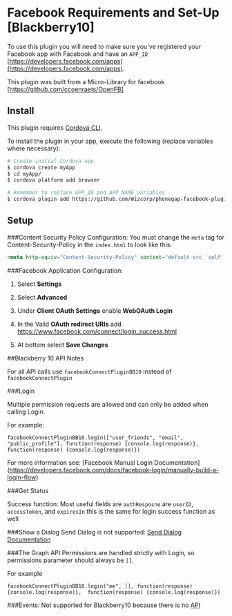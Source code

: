 # Facebook Requirements and Set-Up [Blackberry10]

To use this plugin you will need to make sure you've registered your Facebook app with Facebook and have an `APP_ID` [https://developers.facebook.com/apps](https://developers.facebook.com/apps).

This plugin was built from a Micro-Library for facebook [https://github.com/ccoenraets/OpenFB]

## Install

This plugin requires [Cordova CLI](http://cordova.apache.org/docs/en/4.0.0/guide_cli_index.md.html).

To install the plugin in your app, execute the following (replace variables where necessary):

```sh
# Create initial Cordova app
$ cordova create myApp
$ cd myApp/
$ cordova platform add browser

# Remember to replace APP_ID and APP_NAME variables
$ cordova plugin add https://github.com/Wizcorp/phonegap-facebook-plugin/ --variable APP_ID="123456789" --variable APP_NAME="myApplication"
```

## Setup

###Content Security Policy Configuration: 
You must change the `meta` tag for Content-Security-Policy in the `index.html` to look like this:

```html
<meta http-equiv="Content-Security-Policy" content="default-src 'self' data: gap: https://ssl.gstatic.com 'unsafe-eval'; style-src 'self' 'unsafe-inline'; media-src *; connect-src local: 'self' http://localhost:8472 https://graph.facebook.com/" >
```

###Facebook Application Configuration:
1. Select **Settings**

1. Select **Advanced**

1. Under **Client OAuth Settings** enable **WebOAuth Login**

1. In the Valid **OAuth redirect URIs** add https://www.facebook.com/connect/login_success.html

1. At bottom select **Save Changes**

##Blackberry 10 API Notes

For all API calls use `facebookConnectPluginBB10` instead of `facebookConnectPlugin`

###Login

Multiple permission requests are allowed and can only be added when calling Login.

For example:
```
facebookConnectPluginBB10.login(["user_friends", "email", "public_profile"], function(response) {console.log(response)},  function(response) {console.log(response)})
```

For more information see: [Facebook Manual Login Documentation] (https://developers.facebook.com/docs/facebook-login/manually-build-a-login-flow)

###Get Status

Success function:
Most useful fields are `authResposne` are `userID`, `accessToken`, and `expiresIn` this is the same for login success function as well

###Show a Dialog
Send Dialog is not supported:  [Send Dialog Documentation](https://developers.facebook.com/docs/sharing/reference/send-dialog)

###The Graph API
Permissions are handled strictly with Login, so permissions parameter should always be `[]`.

For example
```
facebookConnectPluginBB10.login("me", [], function(response) {console.log(response)},  function(response) {console.log(response)})
```
###Events:
Not supported for Blackberry10 because there is no [API](https://developers.facebook.com/docs/app-events)

